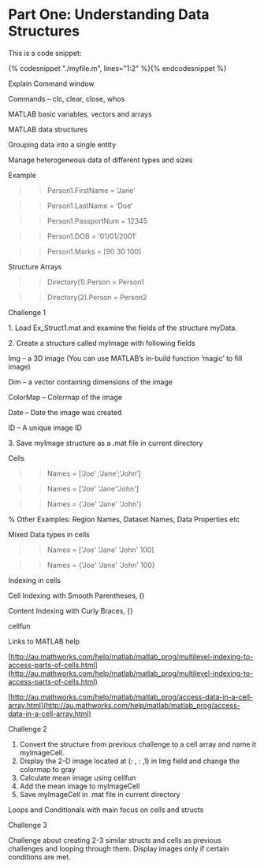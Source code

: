 # Part One: Understanding Data Structures

This is a code snippet:
 
{% codesnippet "./myfile.m", lines="1:2" %}{% endcodesnippet %}

Explain Command window

Commands – clc, clear, close, whos

MATLAB basic variables, vectors and arrays

MATLAB data structures

Grouping data into a single entity

Manage heterogeneous data of different types and sizes

Example

>> Person1.FirstName = ‘Jane’

>> Person1.LastName = ‘Doe’

>> Person1.PassportNum = 12345

>> Person1.DOB = ‘01/01/2001’

>> Person1.Marks = [90 30 100]

Structure Arrays

>> Directory(1).Person = Person1

>> Directory(2).Person = Person2

Challenge 1

1\. Load Ex_Struct1.mat and examine the fields of the structure myData.

2\. Create a structure called myImage with following fields

Img – a 3D image (You can use MATLAB’s in-build function ‘magic’ to fill image)

Dim – a vector containing dimensions of the image

ColorMap – Colormap of the image

Date – Date the image was created

ID – A unique image ID

3\. Save myImage structure as a .mat file in current directory

Cells

>> Names = [‘Joe’ ;‘Jane’;’John’]

>> Names = ['Joe' 'Jane''John']

>> Names = {'Joe' 'Jane' 'John'}

% Other Examples: Region Names, Dataset Names, Data Properties etc

Mixed Data types in cells

>> Names = ['Joe' 'Jane' 'John' 100]

>> Names = {'Joe' 'Jane' 'John' 100}

Indexing in cells

Cell Indexing with Smooth Parentheses, ()

Content Indexing with Curly Braces, {}

cellfun

Links to MATLAB help

[http://au.mathworks.com/help/matlab/matlab_prog/multilevel-indexing-to-access-parts-of-cells.html](http://au.mathworks.com/help/matlab/matlab_prog/multilevel-indexing-to-access-parts-of-cells.html)

[http://au.mathworks.com/help/matlab/matlab_prog/access-data-in-a-cell-array.html](http://au.mathworks.com/help/matlab/matlab_prog/access-data-in-a-cell-array.html)

Challenge 2

1.  Convert the structure from previous challenge to a cell array and name it myImageCell.
2.  Display the 2-D image located at (: , : ,1) in Img field and change the colormap to gray
3.  Calculate mean image using cellfun
4.  Add the mean image to myImageCell
5.  Save myImageCell in .mat file in current directory

Loops and Conditionals with main focus on cells and structs

Challenge 3

Challenge about creating 2-3 similar structs and cells as previous challenges and looping through them. Display images only if certain conditions are met.

